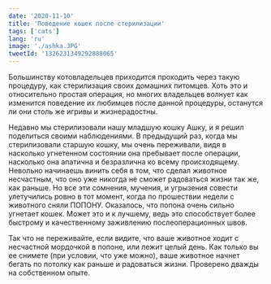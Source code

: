 ```yaml
---
date: '2020-11-10'
title: 'Поведение кошек после стерилизации'
tags: ['cats']
lang: 'ru'
image: './ashka.JPG'
tweetId: '1326231349292888065'
---
```


Большинству котовладельцев приходится проходить через такую процедуру, как стерилизация своих домашних питомцев. Хоть это и относительно простая операция, но многих владельцев волнует как изменится поведение их любимцев после данной процедуры, останутся ли они столь же игривы и жизнерадостны.

Недавно мы стерилизовали нашу младшую кошку Ашку, и я решил поделиться своими наблюдениями. В предыдущий раз, когда мы стерилизовали старшую кошку, мы очень переживали, видя в насколько угнетенном состоянии она пребывает после операции, насколько она апатична и безразлична ко всему происходящему. Невольно начинаешь винить себя в том, что сделал животное несчастным, что оно уже никогда не сможет радоваться жизни так же, как раньше. Но все эти сомнения, мучения, и угрызения совести улетучились ровно в тот момент, когда по прошествии недели с животного сняли ПОПОНУ. Оказалось, что попона очень сильно угнетает кошек. Может это и к лучшему, ведь это способствует более быстрому и качественному заживлению послеоперационных швов.

Так что не переживайте, если видите, что ваше животное ходит с несчастной мордочкой в попоне, или лежит целый день. Как только вы ее снимете (при условии, что уже можно), ваше животное начнет бегать по потолку как раньше и радоваться жизни. Проверено дважды на собственном опыте.
